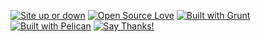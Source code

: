 <!-- Badges sources -->
<!-- Open source: https://github.com/Naereen/badges#open-source -->
<!-- Grunt: https://github.com/gruntjs/grunt/issues/933#issuecomment-26660607 , https://gist.github.com/roachhd/bf4b22008e7b8b69c1c1#file-grunt-js-md -->
<!-- Pelican logo: https://github.com/getpelican/pelican/issues/1008#issuecomment-23006927 -->
<!-- Site up or down: https://github.com/Naereen/badges#website-updown -->
<!-- [WARNING] GitHub Flavored Markdown doesn't support links as “//gitcdn.xyz/repo/Kristinita”; I need “https://gitcdn.xyz/repo/Kristinita” -->

[![Site up or down](https://img.shields.io/website-up-down-green-red/http/kristinita.ru.svg?style=plastic)](https://isup.me/) [![Open Source Love](https://badges.frapsoft.com/os/v1/open-source.png?v=103)](https://github.com/ellerbrock/open-source-badges/) [![Built with Grunt](https://cdn.gruntjs.com/builtwith.png)](http://gruntjs.com/) [![Built with Pelican](https://gitcdn.xyz/repo/Kristinita/KristinitaPelican/master/content/images/logo/PelicanLogo.svg)](http://docs.getpelican.com) [![Say Thanks!](https://img.shields.io/badge/Say%20Thanks-!-1EAEDB.svg)](https://saythanks.io/to/Kristinita)